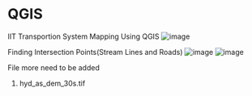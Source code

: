 # QGIS
IIT Transportion System Mapping Using QGIS
![image](https://github.com/kumar306Ankit/QGIS/assets/102457011/2c5a68c5-4eef-43cd-9173-32d0b0182ea4)

Finding Intersection Points(Stream Lines and Roads)
![image](https://github.com/kumar306Ankit/QGIS/assets/102457011/0bbae67e-730d-43d1-89ac-38a11f0ee41e)
![image](https://github.com/kumar306Ankit/QGIS/assets/102457011/a6ec662c-09f3-4b94-b91a-0961b854443f)

File more need to be added
1. hyd_as_dem_30s.tif 
